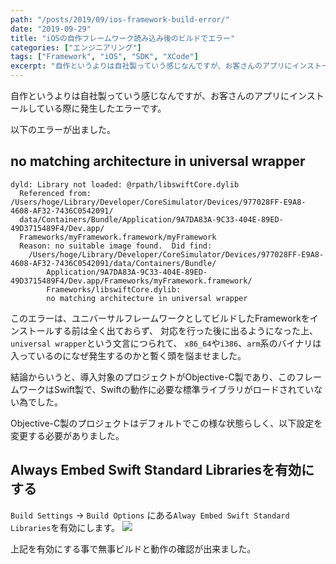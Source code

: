 ```yaml
---
path: "/posts/2019/09/ios-framework-build-error/"
date: "2019-09-29"
title: "iOSの自作フレームワーク読み込み後のビルドでエラー"
categories: ["エンジニアリング"]
tags: ["Framework", "iOS", "SDK", "XCode"]
excerpt: "自作というよりは自社製っていう感じなんですが、お客さんのアプリにインストールしている際に発生したエラーです。以下のエラーが出ました。"
---
```


自作というよりは自社製っていう感じなんですが、お客さんのアプリにインストールしている際に発生したエラーです。

以下のエラーが出ました。

## no matching architecture in universal wrapper

```
dyld: Library not loaded: @rpath/libswiftCore.dylib
  Referenced from: /Users/hoge/Library/Developer/CoreSimulator/Devices/977028FF-E9A8-4608-AF32-7436C0542091/
  data/Containers/Bundle/Application/9A7DA83A-9C33-404E-89ED-49D3715489F4/Dev.app/
  Frameworks/myFramework.framework/myFramework
  Reason: no suitable image found.  Did find:
    /Users/hoge/Library/Developer/CoreSimulator/Devices/977028FF-E9A8-4608-AF32-7436C0542091/data/Containers/Bundle/
        Application/9A7DA83A-9C33-404E-89ED-49D3715489F4/Dev.app/Frameworks/myFramework.framework/
        Frameworks/libswiftCore.dylib: 
        no matching architecture in universal wrapper
```

このエラーは、ユニバーサルフレームワークとしてビルドしたFrameworkをインストールする前は全く出ておらず、
対応を行った後に出るようになった上、`universal wrapper`という文言につられて、
`x86_64`や`i386`、`arm`系のバイナリは入っているのになぜ発生するのかと暫く頭を悩ませました。

結論からいうと、導入対象のプロジェクトがObjective-C製であり、このフレームワークはSwift製で、Swiftの動作に必要な標準ライブラリがロードされていない為でした。

Objective-C製のプロジェクトはデフォルトでこの様な状態らしく、以下設定を変更する必要がありました。

## Always Embed Swift Standard Librariesを有効にする

`Build Settings` -> `Build Options` にある`Alway Embed Swift Standard Libraries`を有効にします。
![](https://blog.killinsun.com/wp-content/uploads/2019/09/Screen-Shot-2019-09-29-at-23.03.11.png)

上記を有効にする事で無事ビルドと動作の確認が出来ました。